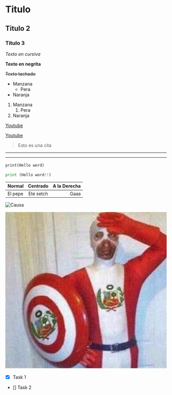 # Titulo

## Titulo 2

### Titulo 3

<!-- Este es un Comentario -->
*Texto en cursiva*

**Texto en negrita**

~~Texto tachado~~

<!-- Listas ordenadas -->

* Manzana
    * Pera
* Naranja

1. Manzana
    1. Pera
2. Naranja

<!-- Enlaces web -->

[Youtube](https://www.youtube.com)

[Youtube](https://www.youtube.com "Texto Customizado")

> Esto es una cita

<!-- Lineas Divisoras: -->
---
___

<!-- Linea de codigo -->
`print(Hello word)`

<!-- Bloque de codigo, se indica el leguaje previmente -->

```python 
print (Hello word!!)
```

<!-- Tipeado de tablas -->

| Normal    | Centrado       | A la Derecha  |   
| --------- | :-----:     | ----:  |
| El pepe   | Ete setch  | Gaaa  |

<!-- Imagen Web-->

![Causa](https://th.bing.com/th/id/R.8f40bc8754cec7775243a1d6cc049772?rik=iN%2fUgBIGY8Tzvw&riu=http%3a%2f%2fimages3.memedroid.com%2fimages%2fUPLOADED149%2f5dcc43e91deb5.jpeg&ehk=GJAu6SNh4wiYRm6PNtbNPe9wCq4BHiuJSlCelhC8nsc%3d&risl=&pid=ImgRaw&r=0)

<!-- Imagen Local-->

![CapPeru](/Images/CapPeru.jpeg "Orgullo Peruano")
<!-- Git Hub MarkDown -->

* [x] Task 1
* []  Task 2

